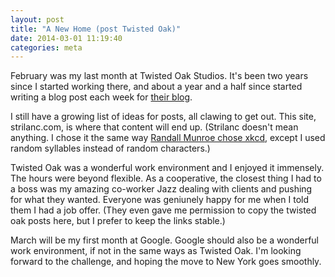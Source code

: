 ```yaml
---
layout: post
title: "A New Home (post Twisted Oak)"
date: 2014-03-01 11:19:40
categories: meta
---
```


February was my last month at Twisted Oak Studios. It's been two years since I started working there, and about a year and a half since started writing a blog post each week for [their blog](http://twistedoakstudios.org/blog).

I still have a growing list of ideas for posts, all clawing to get out. This site, strilanc.com, is where that content will end up. (Strilanc doesn't mean anything. I chose it the same way [Randall Munroe chose xkcd](http://youtu.be/zJOS0sV2a24?t=44m30s), except I used random syllables instead of random characters.)

Twisted Oak was a wonderful work environment and I enjoyed it immensely. The hours were beyond flexible. As a cooperative, the closest thing I had to a boss was my amazing co-worker Jazz dealing with clients and pushing for what they wanted. Everyone was geniunely happy for me when I told them I had a job offer. (They even gave me permission to copy the twisted oak posts here, but I prefer to keep the links stable.)

March will be my first month at Google. Google should also be a wonderful work environment, if not in the same ways as Twisted Oak. I'm looking forward to the challenge, and hoping the move to New York goes smoothly.
